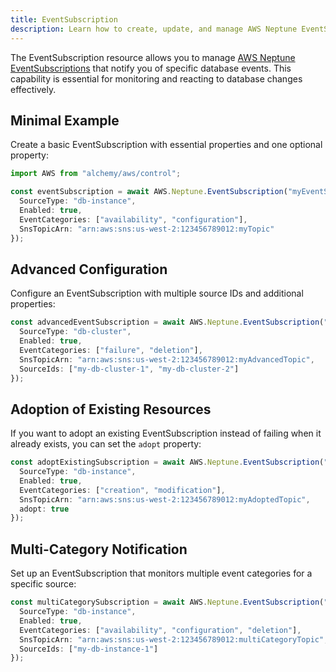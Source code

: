 ```yaml
---
title: EventSubscription
description: Learn how to create, update, and manage AWS Neptune EventSubscriptions using Alchemy Cloud Control.
---
```



The EventSubscription resource allows you to manage [AWS Neptune EventSubscriptions](https://docs.aws.amazon.com/neptune/latest/userguide/) that notify you of specific database events. This capability is essential for monitoring and reacting to database changes effectively.

## Minimal Example

Create a basic EventSubscription with essential properties and one optional property:

```ts
import AWS from "alchemy/aws/control";

const eventSubscription = await AWS.Neptune.EventSubscription("myEventSubscription", {
  SourceType: "db-instance",
  Enabled: true,
  EventCategories: ["availability", "configuration"],
  SnsTopicArn: "arn:aws:sns:us-west-2:123456789012:myTopic"
});
```

## Advanced Configuration

Configure an EventSubscription with multiple source IDs and additional properties:

```ts
const advancedEventSubscription = await AWS.Neptune.EventSubscription("advancedEventSubscription", {
  SourceType: "db-cluster",
  Enabled: true,
  EventCategories: ["failure", "deletion"],
  SnsTopicArn: "arn:aws:sns:us-west-2:123456789012:myAdvancedTopic",
  SourceIds: ["my-db-cluster-1", "my-db-cluster-2"]
});
```

## Adoption of Existing Resources

If you want to adopt an existing EventSubscription instead of failing when it already exists, you can set the `adopt` property:

```ts
const adoptExistingSubscription = await AWS.Neptune.EventSubscription("existingEventSubscription", {
  SourceType: "db-instance",
  Enabled: true,
  EventCategories: ["creation", "modification"],
  SnsTopicArn: "arn:aws:sns:us-west-2:123456789012:myAdoptedTopic",
  adopt: true
});
```

## Multi-Category Notification

Set up an EventSubscription that monitors multiple event categories for a specific source:

```ts
const multiCategorySubscription = await AWS.Neptune.EventSubscription("multiCategorySubscription", {
  SourceType: "db-instance",
  Enabled: true,
  EventCategories: ["availability", "configuration", "deletion"],
  SnsTopicArn: "arn:aws:sns:us-west-2:123456789012:multiCategoryTopic",
  SourceIds: ["my-db-instance-1"]
});
```
